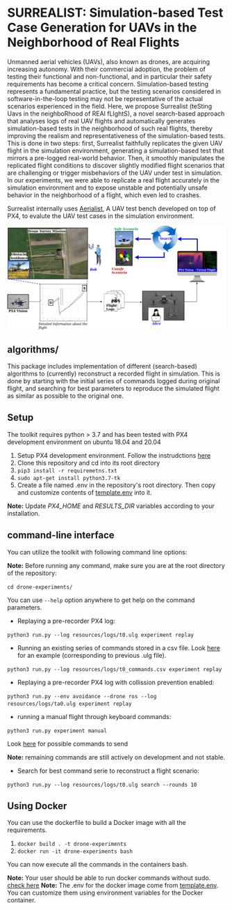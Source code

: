 # SURREALIST: Simulation-based Test Case Generation for UAVs in the Neighborhood of Real Flights

Unmanned aerial vehicles (UAVs), also known as drones, are acquiring increasing autonomy. With their commercial adoption, the problem of testing their functional and non-functional, and in particular their safety requirements has become a critical concern.
Simulation-based testing represents a fundamental practice, but the testing scenarios considered in software-in-the-loop testing may not be representative of the actual scenarios experienced in the field.
Here, we propose Surrealist (teSting Uavs in the neighboRhood of REAl fLIghtS), a novel search-based approach that analyses logs of real UAV flights and automatically generates simulation-based tests in the neighborhood of such real flights, thereby improving the realism and representativeness of the simulation-based tests.
This is done in two steps: first, Surrealist faithfully replicates the given UAV flight in the simulation environment, generating a simulation-based test that mirrors a pre-logged real-world behavior. Then, it smoothly manipulates the replicated flight conditions to discover slightly modified flight scenarios that are challenging or trigger misbehaviors of the UAV under test in simulation.
In our experiments, we were able to replicate a real flight accurately in the simulation environment and to expose unstable and potentially unsafe behavior in the neighborhood of a flight, which even led to crashes.

Surrealist internally uses [Aerialist](https://github.com/skhatiri/Aerialist), A UAV test bench developed on top of PX4, to evalute the UAV test cases in the simulation environment.

![surrealist approach overview](docs/overview.jpg)

## algorithms/

This package includes implementation of different (search-based) algorithms to (currently) reconstruct a recorded flight in simulation. This is done by starting with the initial series of commands logged during original flight, and searching for best parameters to reproduce the simulated flight as similar as possible to the original one.

## Setup

The toolkit requires python > 3.7 and has been tested with PX4 development environment on ubuntu 18.04 and 20.04

1. Setup PX4 development environment. Follow the instrudctions [here](https://docs.px4.io/master/en/dev_setup/dev_env_linux_ubuntu.html)
2. Clone this repository and cd into its root directory
3. `pip3 install -r requiremetns.txt`
4. `sudo apt-get install python3.7-tk`
5. Create a file named .env in the repository's root directory. Then copy and customize contents of [template.env](template.env) into it.

**Note:** Update *PX4_HOME* and *RESULTS_DIR* variables according to your installation.

## command-line interface

You can utilize the toolkit with following command line options:

**Note:** Before running any command, make sure you are at the root directory of the repository:

`cd drone-experiments/`

You can use `--help` option anywhere to get help on the command parameters.

- Replaying a pre-recorder PX4 log:

`python3 run.py --log resources/logs/t0.ulg experiment replay`

- Running an existing series of commands stored in a csv file. Look [here](resources/logs/t0_commands.csv) for an example (corresponding to previous .ulg file).

`python3 run.py --log resources/logs/t0_commands.csv experiment replay`

- Replaying a pre-recorder PX4 log with collission prevention enabled:

`python3 run.py --env avoidance --drone ros --log resources/logs/ta0.ulg experiment replay`

- running a manual flight through keyboard commands:

`python3 run.py experiment manual`

Look [here](https://github.com/skhatiri/drone-experiments/blob/5b7950dc99318d08dacab61ea8686c6d65402438/px4/drone.py#L76) for possible commands to send

**Note:** remaining commands are still actively on development and not stable.

- Search for best command serie to reconstruct a flight scenario:

`python3 run.py --log resources/logs/t0.ulg search --rounds 10`

## Using Docker

You can use the dockerfile to build a Docker image with all the requirements.

1. `docker build . -t drone-experiments`
2. `docker run -it drone-experiments bash`

You can now execute all the commands in the containers bash.

**Note:** Your user should be able to run docker commands without sudo. [check here](https://docs.docker.com/engine/install/linux-postinstall/)
**Note:** The .env for the docker image come from [template.env](template.env). You can customize them using environment variables for the Docker container.
